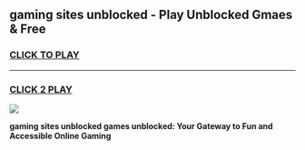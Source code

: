 
## gaming sites unblocked - Play Unblocked Gmaes & Free
<h3>
<a href="https://news.freeplayer.one?title=gaming_sites_unblocked&ref=16F">CLICK TO PLAY</a></h3>
<hr>

<h3>
<a href="https://news.freeplayer.one?title=gaming_sites_unblocked&ref=16F">CLICK 2 PLAY</a>
  
</h3>

<a href="https://news.freeplayer.one?title=gaming_sites_unblocked&ref=16F/"><img src="https://clearcache.store/games.png"></a>


**gaming sites unblocked games unblocked: Your Gateway to Fun and Accessible Online Gaming**
